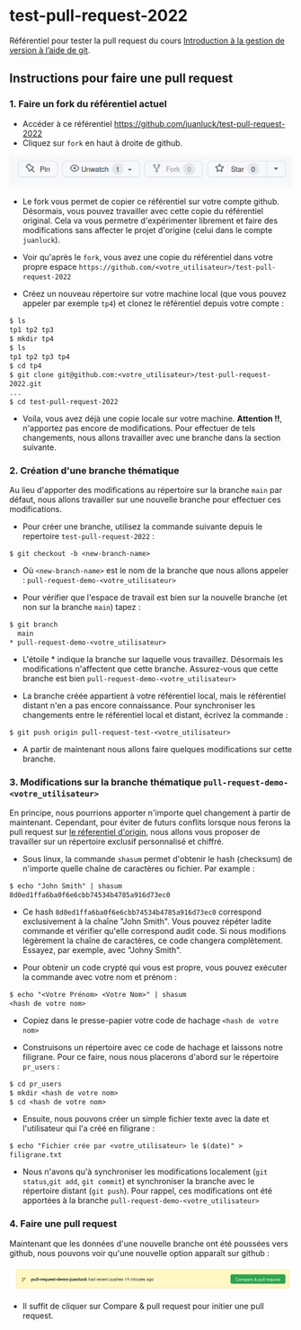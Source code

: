 # test-pull-request-2022

Référentiel pour tester la pull request du cours [Introduction à la gestion de version à l’aide de git](https://juanluck.github.io/Introduction-GIT/).

## Instructions pour faire une pull request 

### 1. Faire un fork du référentiel actuel 

- Accéder à ce référentiel https://github.com/juanluck/test-pull-request-2022
- Cliquez sur `fork` en haut à droite de github. 

![Fork](./images/fork.png)

- Le fork vous permet de copier ce référentiel sur votre compte github. Désormais, vous pouvez travailler avec cette copie du référentiel original. Cela va vous permetre d'expérimenter librement et faire des modifications sans affecter le projet d'origine (celui dans le compte `juanluck`). 

- Voir qu'après le `fork`, vous avez une copie du référentiel dans votre propre espace `https://github.com/<votre_utilisateur>/test-pull-request-2022`

- Créez un nouveau répertoire sur votre machine local (que vous pouvez appeler par exemple `tp4`) et clonez le référentiel depuis votre compte :

```shell
$ ls
tp1 tp2 tp3 
$ mkdir tp4
$ ls
tp1 tp2 tp3 tp4
$ cd tp4
$ git clone git@github.com:<votre_utilisateur>/test-pull-request-2022.git
...
$ cd test-pull-request-2022
```

- Voila, vous avez déjà une copie locale sur votre machine. **Attention !!**, n'apportez pas encore de modifications. Pour effectuer de tels changements, nous allons travailler avec une branche dans la section suivante. 

### 2. Création d'une branche thématique 

Au lieu d'apporter des modifications au répertoire sur la branche `main` par défaut, nous allons travailler sur une nouvelle branche pour effectuer ces modifications.

- Pour créer une branche, utilisez la commande suivante depuis le repertoire `test-pull-request-2022` :

```shell
$ git checkout -b <new-branch-name> 
```
- Où `<new-branch-name>` est le nom de la branche que nous allons appeler : `pull-request-demo-<votre_utilisateur>`

- Pour vérifier que l'espace de travail est bien sur la nouvelle branche (et non sur la branche `main`) tapez :

```shell
$ git branch
  main
* pull-request-demo-<votre_utilisateur>
```
- L'étoile * indique la branche sur laquelle vous travaillez. Désormais les modifications n'affectent que cette branche. Assurez-vous que cette branche est bien `pull-request-demo-<votre_utilisateur>`

- La branche créée appartient à votre référentiel local, mais le référentiel distant n'en a pas encore connaissance. Pour synchroniser les changements entre le référentiel local et distant, écrivez la commande : 

```shell
$ git push origin pull-request-test-<votre_utilisateur>
```
- A partir de maintenant nous allons faire quelques modifications sur cette branche.

### 3. Modifications sur la branche thématique `pull-request-demo-<votre_utilisateur>`

En principe, nous pourrions apporter n'importe quel changement à partir de maintenant. Cependant, pour éviter de futurs conflits lorsque nous ferons la pull request sur [le réferentiel d'origin](https://github.com/juanluck/test-pull-request-2022), nous allons vous proposer de travailler sur un répertoire exclusif personnalisé et chiffré. 

- Sous linux, la commande `shasum` permet d'obtenir le hash (checksum) de n'importe quelle chaîne de caractères ou fichier. Par example :

```shell
$ echo "John Smith" | shasum
8d0ed1ffa6ba0f6e6cbb74534b4785a916d73ec0
```
- Ce hash `8d0ed1ffa6ba0f6e6cbb74534b4785a916d73ec0` correspond exclusivement à la chaîne "John Smith". Vous pouvez répéter ladite commande et vérifier qu'elle correspond audit code. Si nous modifions légèrement la chaîne de caractères, ce code changera complètement. Essayez, par exemple, avec "Johny Smith".

- Pour obtenir un code crypté qui vous est propre, vous pouvez exécuter la commande avec votre nom et prénom : 

```shell
$ echo "<Votre Prénom> <Votre Nom>" | shasum
<hash de votre nom>
```
- Copiez dans le presse-papier votre code de hachage `<hash de votre nom>`

- Construisons un répertoire avec ce code de hachage et laissons notre filigrane. Pour ce faire, nous nous placerons d'abord sur le répertoire `pr_users` :

```shell
$ cd pr_users
$ mkdir <hash de votre nom>
$ cd <hash de votre nom>
```
- Ensuite, nous pouvons créer un simple fichier texte avec la date et l'utilisateur qui l'a créé en filigrane :

```shell
$ echo "Fichier crée par <votre_utilisateur> le $(date)" > filigrane.txt
```
- Nous n'avons qu'à synchroniser les modifications localement (`git status`,`git add`, `git commit`) et synchroniser la branche avec le répertoire distant (`git push`). Pour rappel, ces modifications ont été apportées à la branche  `pull-request-demo-<votre_utilisateur>`

### 4. Faire une pull request 

Maintenant que les données d'une nouvelle branche ont été poussées vers github, nous pouvons voir qu'une nouvelle option apparaît sur github : 

![Pull request](./images/pullrequest.png)

- Il suffit de cliquer sur Compare & pull request pour initier une pull request.



